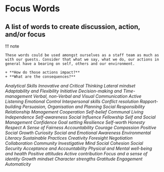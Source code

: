 # Focus Words

## A list of words to create discussion, action, and/or focus

!!! note

    These words could be used amongst ourselves as a staff team as much as with our guests. Consider that what we say, what we do, our actions in general have a bearing on self, others and our environment.

    + **How do those actions impact?**
    + **What are the consequences?**

*Analytical Skills*
*Innovative and Critical Thinking*
*Lateral mindset*
*Adaptability and Flexibility*
*Initiative*
*Decision-making and Time-management*
*Verbal, non-Verbal and Visual Communication*
*Active Listening*
*Emotional Control*
*Interpersonal skills*
*Conflict resolution*
*Rapport-building*
*Persuasion, Organisation and Planning*
*Social Responsibility*
*Relationship Management*
*Cooperation*
*Self-belief*
*Communal Living*
*Independence*
*Self-awareness*
*Social Influence*
*Fellowship*
*Self and Social Management*
*Confidence*
*Goal setting*
*Resilience*
*Self-worth*
*Honesty*
*Respect*
*A Sense of Fairness*
*Accountability*
*Courage*
*Compassion*
*Positive Social Growth*
*Curiosity*
*Social and Emotional Awareness*
*Environmental Literacy*
*Sustainable Practices*
*Creativity*
*Foresight*
*Negotiation*
*Collaboration*
*Community*
*Investigative Mind*
*Social Cohesion*
*Social Security*
*Acceptance and Accountability*
*Physical and Mental well-being and health*
*Positive attitudes*
*Active contribution*
*Focus and a sense of identity*
*Growth mindset*
*Character strengths*
*Gratitude*
*Engagement*
*Automaticity*